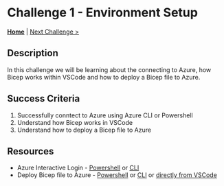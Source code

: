 # Challenge 1 - Environment Setup

**[Home](./introduction.md)** | [Next Challenge >](./challenge2.md)

## Description
In this challenge we will be learning about the connecting to Azure, how Bicep works within VSCode and how to deploy a Bicep file to Azure.

## Success Criteria
1. Successfully conntect to Azure using Azure CLI or Powershell
1. Understand how Bicep works in VSCode
1. Understand how to deploy a Bicep file to Azure

## Resources
-  Azure Interactive Login - [Powershell](https://learn.microsoft.com/en-us/powershell/azure/authenticate-interactive) or [CLI](https://learn.microsoft.com/en-us/cli/azure/authenticate-azure-cli-interactively)
- Deploy Bicep file to Azure - [Powershell](https://learn.microsoft.com/en-us/azure/azure-resource-manager/bicep/deploy-powershell) or [CLI](https://learn.microsoft.com/en-us/azure/azure-resource-manager/bicep/deploy-cli) or [directly from VSCode](https://learn.microsoft.com/en-us/azure/azure-resource-manager/bicep/deploy-vscode)